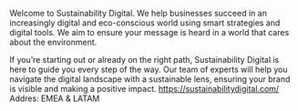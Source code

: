 Welcome to Sustainability Digital. We help businesses succeed in an increasingly digital and eco-conscious world using smart strategies and digital tools. We aim to ensure your message is heard in a world that cares about the environment.

If you’re starting out or already on the right path, Sustainability Digital is here to guide you every step of the way. Our team of experts will help you navigate the digital landscape with a sustainable lens, ensuring your brand is visible and making a positive impact.
https://sustainabilitydigital.com/
Addres: EMEA & LATAM
